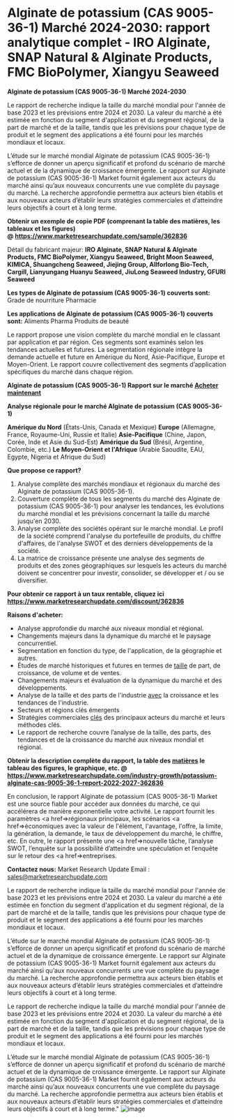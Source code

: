 # Alginate de potassium (CAS 9005-36-1) Marché 2024-2030: rapport analytique complet - IRO Alginate, SNAP Natural & Alginate Products, FMC BioPolymer, Xiangyu Seaweed

<strong>Alginate de potassium (CAS 9005-36-1) Marché 2024-2030</strong>

Le rapport de recherche indique la taille du marché mondial pour l'année de base 2023 et les prévisions entre 2024 et 2030. La valeur du marché a été estimée en fonction du segment d'application et du segment régional, de la part de marché et de la taille, tandis que les prévisions pour chaque type de produit et le segment des applications a été fourni pour les marchés mondiaux et locaux.

L’étude sur le marché mondial Alginate de potassium (CAS 9005-36-1) s’efforce de donner un aperçu significatif et profond du scénario de marché actuel et de la dynamique de croissance émergente. Le rapport sur Alginate de potassium (CAS 9005-36-1) Market fournit également aux acteurs du marché ainsi qu’aux nouveaux concurrents une vue complète du paysage du marché. La recherche approfondie permettra aux acteurs bien établis et aux nouveaux acteurs d’établir leurs stratégies commerciales et d’atteindre leurs objectifs à court et à long terme.

<strong><b>Obtenir un exemple de copie PDF (comprenant la table des matières, les tableaux et les figures) @ </b></strong><strong><a href=http://www.marketresearchupdate.com/sample/362836>https://www.marketresearchupdate.com/sample/362836</a></strong></u></a></strong>

Détail du fabricant majeur:
<strong>IRO Alginate, SNAP Natural & Alginate Products, FMC BioPolymer, Xiangyu Seaweed, Bright Moon Seaweed, KIMICA, Shuangcheng Seaweed, Jiejing Group, Allforlong Bio-Tech, Cargill, Lianyungang Huanyu Seaweed, JiuLong Seaweed Industry, GFURI Seaweed</strong>

<strong>Les types de Alginate de potassium (CAS 9005-36-1) couverts sont:</strong>
Grade de nourriture
Pharmacie

<strong>Les applications de Alginate de potassium (CAS 9005-36-1) couverts sont:</strong>
Aliments
Pharma
Produits de beauté

Le rapport propose une vision complète du marché mondial en le classant par application et par région. Ces segments sont examinés selon les tendances actuelles et futures. La segmentation régionale intègre la demande actuelle et future en Amérique du Nord, Asie-Pacifique, Europe et Moyen-Orient. Le rapport couvre collectivement des segments d’application spécifiques du marché dans chaque région.

<strong>Alginate de potassium (CAS 9005-36-1) Rapport sur le marché <a href=https://www.marketresearchupdate.com/buynow/362836> Acheter maintenant </a></strong></a></strong>

<strong>Analyse régionale pour le marché Alginate de potassium (CAS 9005-36-1)</strong>

<strong>Amérique du Nord</strong> (États-Unis, Canada et Mexique)
<strong>Europe</strong> (Allemagne, France, Royaume-Uni, Russie et Italie)
<strong>Asie-Pacifique</strong> (Chine, Japon, Corée, Inde et Asie du Sud-Est)
<strong>Amérique du Sud</strong> (Brésil, Argentine, Colombie, etc.)
<strong>Le Moyen-Orient et l'Afrique</strong> (Arabie Saoudite, EAU, Egypte, Nigeria et Afrique du Sud)

<strong>Que propose ce rapport?</strong>

1) Analyse complète des marchés mondiaux et régionaux du marché des Alginate de potassium (CAS 9005-36-1).
2) Couverture complète de tous les segments du marché des Alginate de potassium (CAS 9005-36-1) pour analyser les tendances, les évolutions du marché mondial et les prévisions concernant la taille du marché jusqu'en 2030.
3) Analyse complète des sociétés opérant sur le marché mondial. Le profil de la société comprend l'analyse du portefeuille de produits, du chiffre d'affaires, de l'analyse SWOT et des derniers développements de la société.
4) La matrice de croissance présente une analyse des segments de produits et des zones géographiques sur lesquels les acteurs du marché doivent se concentrer pour investir, consolider, se développer et / ou se diversifier.

<strong>Pour obtenir ce rapport à un taux rentable, cliquez ici</strong>
<strong><a href=https://www.marketresearchupdate.com/discount/362836>https://www.marketresearchupdate.com/discount/362836</a></strong></b></u></strong></a>

<strong>Raisons d'acheter:</strong>
<ul>
  <li>Analyse approfondie du marché aux niveaux mondial et régional.</li>
  <li>Changements majeurs dans la dynamique du marché et le paysage concurrentiel.</li>
  <li>Segmentation en fonction du type, de l'application, de la géographie et autres.</li>
  <li>Études de marché historiques et futures en termes de <a href=>taille</a> de part, de croissance, de volume et de ventes.</li>
  <li>Changements majeurs et évaluation de la dynamique du marché et des développements.</li>
  <li>Analyse de la taille et des parts de l'industrie <a href=>avec</a> la croissance et les tendances de l'industrie.</li>
  <li>Secteurs et régions clés émergents</li>
  <li>Stratégies commerciales <a href=>clés</a> des principaux acteurs du marché et leurs méthodes clés.</li>
  <li>Le rapport de recherche couvre l’analyse de la taille, des parts, des tendances et de la croissance du marché aux niveaux mondial et régional.</li>
</ul>
<strong><b>Obtenir la description complète du rapport, la table des <a href=>matières</a> le tableau des figures, le graphique, etc. @ </b></strong> <strong><a href=https://www.marketresearchupdate.com/industry-growth/potassium-alginate-cas-9005-36-1-report-2022-2027-362836>https://www.marketresearchupdate.com/industry-growth/potassium-alginate-cas-9005-36-1-report-2022-2027-362836</a></strong></a></strong>

En conclusion, le rapport Alginate de potassium (CAS 9005-36-1) Market est une source fiable pour accéder aux données du marché, ce qui accélérera de manière exponentielle votre activité. Le rapport fournit les paramètres <a href=>régionaux</a> principaux, les scénarios <a href=>économiques</a> avec la valeur de l'élément, l'avantage, l'offre, la limite, la génération, la demande, le taux de développement du marché, le chiffre, etc. En outre, le rapport présente une <a href=>nouvelle</a> tâche, l’analyse SWOT, l’enquête sur la possibilité d’atteindre une spéculation et l’enquête sur le retour des <a href=>entreprises.</a>

<strong>Contactez nous:</strong>
Market Research Update
Email : sales@marketresearchupdate.com

Le rapport de recherche indique la taille du marché mondial pour l'année de base 2023 et les prévisions entre 2024 et 2030. La valeur du marché a été estimée en fonction du segment d'application et du segment régional, de la part de marché et de la taille, tandis que les prévisions pour chaque type de produit et le segment des applications a été fourni pour les marchés mondiaux et locaux.

L’étude sur le marché mondial Alginate de potassium (CAS 9005-36-1) s’efforce de donner un aperçu significatif et profond du scénario de marché actuel et de la dynamique de croissance émergente. Le rapport sur Alginate de potassium (CAS 9005-36-1) Market fournit également aux acteurs du marché ainsi qu’aux nouveaux concurrents une vue complète du paysage du marché. La recherche approfondie permettra aux acteurs bien établis et aux nouveaux acteurs d’établir leurs stratégies commerciales et d’atteindre leurs objectifs à court et à long terme.

Le rapport de recherche indique la taille du marché mondial pour l'année de base 2023 et les prévisions entre 2024 et 2030. La valeur du marché a été estimée en fonction du segment d'application et du segment régional, de la part de marché et de la taille, tandis que les prévisions pour chaque type de produit et le segment des applications a été fourni pour les marchés mondiaux et locaux.

L’étude sur le marché mondial Alginate de potassium (CAS 9005-36-1) s’efforce de donner un aperçu significatif et profond du scénario de marché actuel et de la dynamique de croissance émergente. Le rapport sur Alginate de potassium (CAS 9005-36-1) Market fournit également aux acteurs du marché ainsi qu’aux nouveaux concurrents une vue complète du paysage du marché. La recherche approfondie permettra aux acteurs bien établis et aux nouveaux acteurs d’établir leurs stratégies commerciales et d’atteindre leurs objectifs à court et à long terme."
![image](https://github.com/romapatil009/Market-Trends/assets/126582232/438e4a45-a2a2-4d39-ba5f-ea0934d6ae63)

